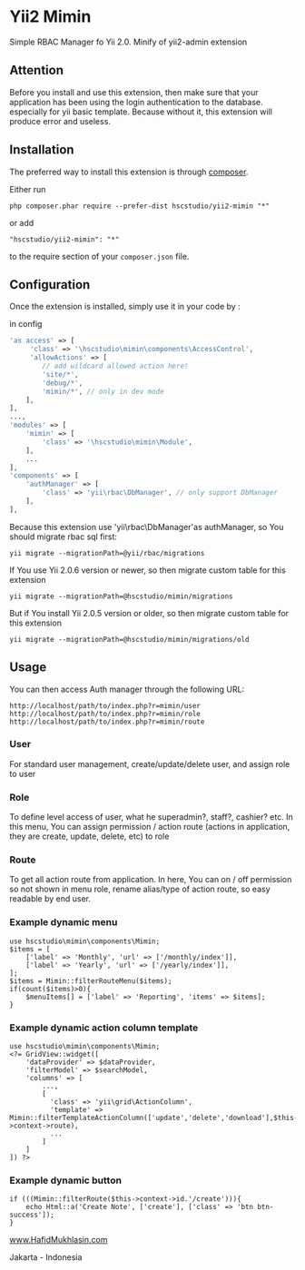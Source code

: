 Yii2 Mimin
===============
Simple RBAC Manager fo Yii 2.0. Minify of yii2-admin extension

Attention
---------
Before you install and use this extension, then make sure that your application has been using the login authentication to the database. especially for yii basic template. Because without it, this extension will produce error and useless.

Installation
------------

The preferred way to install this extension is through [composer](http://getcomposer.org/download/).

Either run

```
php composer.phar require --prefer-dist hscstudio/yii2-mimin "*"
```

or add

```
"hscstudio/yii2-mimin": "*"
```

to the require section of your `composer.json` file.


Configuration
-------------

Once the extension is installed, simply use it in your code by  :

in config
```php
'as access' => [
     'class' => '\hscstudio\mimin\components\AccessControl',
	 'allowActions' => [
		// add wildcard allowed action here!
		'site/*',
		'debug/*',
		'mimin/*', // only in dev mode
	],
],
...,
'modules' => [
	'mimin' => [
		'class' => '\hscstudio\mimin\Module',
	],
	...
],
'components' => [
	'authManager' => [
		'class' => 'yii\rbac\DbManager', // only support DbManager
	],
],
```

Because this extension use 'yii\rbac\DbManager'as authManager, so You should migrate rbac sql first:

```yii migrate --migrationPath=@yii/rbac/migrations```

If You use Yii 2.0.6 version or newer, so then migrate custom table for this extension

```yii migrate --migrationPath=@hscstudio/mimin/migrations```

But if You install Yii 2.0.5 version or older, so then migrate custom table for this extension

```yii migrate --migrationPath=@hscstudio/mimin/migrations/old```

Usage
-----

You can then access Auth manager through the following URL:

```
http://localhost/path/to/index.php?r=mimin/user
http://localhost/path/to/index.php?r=mimin/role
http://localhost/path/to/index.php?r=mimin/route
```
### User
For standard user management, create/update/delete user, and assign role to user

### Role
To define level access of user, what he superadmin?, staff?, cashier? etc. In this menu, You can assign permission / action route (actions in application, they are create, update, delete, etc) to role

### Route
To get all action route from application. In here, You can on / off permission so not shown in menu role, rename alias/type of action route, so easy readable by end user.

### Example dynamic menu
```
use hscstudio\mimin\components\Mimin;
$items = [
	['label' => 'Monthly', 'url' => ['/monthly/index']],
	['label' => 'Yearly', 'url' => ['/yearly/index']],
];
$items = Mimin::filterRouteMenu($items);
if(count($items)>0){
	$menuItems[] = ['label' => 'Reporting', 'items' => $items];
}
```
### Example dynamic action column template
```
use hscstudio\mimin\components\Mimin;
<?= GridView::widget([
    'dataProvider' => $dataProvider,
    'filterModel' => $searchModel,
    'columns' => [
        ...,
        [
          'class' => 'yii\grid\ActionColumn',
          'template' => Mimin::filterTemplateActionColumn(['update','delete','download'],$this->context->route),
          ...
        ]
    ]
]) ?>
```
### Example dynamic button
```
if (((Mimin::filterRoute($this->context->id.'/create'))){
    echo Html::a('Create Note', ['create'], ['class' => 'btn btn-success']);
}
```

www.HafidMukhlasin.com

Jakarta - Indonesia
